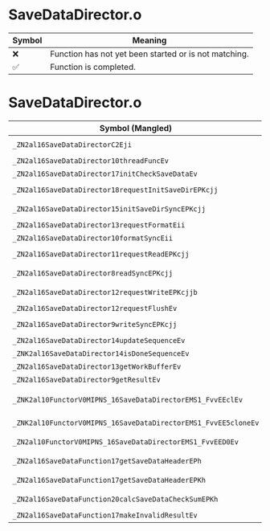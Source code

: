 # SaveDataDirector.o
| Symbol | Meaning 
| ------------- | ------------- 
| :x: | Function has not yet been started or is not matching. 
| :white_check_mark: | Function is completed. 


# SaveDataDirector.o
| Symbol (Mangled) | Symbol (Demangled) | Decompiled? |
| ------------- |  ------------- | ------------- |
| `_ZN2al16SaveDataDirectorC2Eji` | `al::SaveDataDirector::SaveDataDirector(unsigned int,int)` | :x: |
| `_ZN2al16SaveDataDirector10threadFuncEv` | `al::SaveDataDirector::threadFunc(void)` | :x: |
| `_ZN2al16SaveDataDirector17initCheckSaveDataEv` | `al::SaveDataDirector::initCheckSaveData(void)` | :x: |
| `_ZN2al16SaveDataDirector18requestInitSaveDirEPKcjj` | `al::SaveDataDirector::requestInitSaveDir(char const*,unsigned int,unsigned int)` | :x: |
| `_ZN2al16SaveDataDirector15initSaveDirSyncEPKcjj` | `al::SaveDataDirector::initSaveDirSync(char const*,unsigned int,unsigned int)` | :x: |
| `_ZN2al16SaveDataDirector13requestFormatEii` | `al::SaveDataDirector::requestFormat(int,int)` | :x: |
| `_ZN2al16SaveDataDirector10formatSyncEii` | `al::SaveDataDirector::formatSync(int,int)` | :x: |
| `_ZN2al16SaveDataDirector11requestReadEPKcjj` | `al::SaveDataDirector::requestRead(char const*,unsigned int,unsigned int)` | :x: |
| `_ZN2al16SaveDataDirector8readSyncEPKcjj` | `al::SaveDataDirector::readSync(char const*,unsigned int,unsigned int)` | :x: |
| `_ZN2al16SaveDataDirector12requestWriteEPKcjjb` | `al::SaveDataDirector::requestWrite(char const*,unsigned int,unsigned int,bool)` | :x: |
| `_ZN2al16SaveDataDirector12requestFlushEv` | `al::SaveDataDirector::requestFlush(void)` | :x: |
| `_ZN2al16SaveDataDirector9writeSyncEPKcjj` | `al::SaveDataDirector::writeSync(char const*,unsigned int,unsigned int)` | :x: |
| `_ZN2al16SaveDataDirector14updateSequenceEv` | `al::SaveDataDirector::updateSequence(void)` | :x: |
| `_ZNK2al16SaveDataDirector14isDoneSequenceEv` | `al::SaveDataDirector::isDoneSequence(void)const` | :x: |
| `_ZN2al16SaveDataDirector13getWorkBufferEv` | `al::SaveDataDirector::getWorkBuffer(void)` | :x: |
| `_ZN2al16SaveDataDirector9getResultEv` | `al::SaveDataDirector::getResult(void)` | :x: |
| `_ZNK2al10FunctorV0MIPNS_16SaveDataDirectorEMS1_FvvEEclEv` | `al::FunctorV0M<al::SaveDataDirector *,void (al::SaveDataDirector::*)(void)>::operator()(void)const` | :x: |
| `_ZNK2al10FunctorV0MIPNS_16SaveDataDirectorEMS1_FvvEE5cloneEv` | `al::FunctorV0M<al::SaveDataDirector *,void (al::SaveDataDirector::*)(void)>::clone(void)const` | :x: |
| `_ZN2al10FunctorV0MIPNS_16SaveDataDirectorEMS1_FvvEED0Ev` | `al::FunctorV0M<al::SaveDataDirector *,void (al::SaveDataDirector::*)(void)>::~FunctorV0M()` | :x: |
| `_ZN2al16SaveDataFunction17getSaveDataHeaderEPh` | `al::SaveDataFunction::getSaveDataHeader(unsigned char *)` | :x: |
| `_ZN2al16SaveDataFunction17getSaveDataHeaderEPKh` | `al::SaveDataFunction::getSaveDataHeader(unsigned char const*)` | :x: |
| `_ZN2al16SaveDataFunction20calcSaveDataCheckSumEPKh` | `al::SaveDataFunction::calcSaveDataCheckSum(unsigned char const*)` | :x: |
| `_ZN2al16SaveDataFunction17makeInvalidResultEv` | `al::SaveDataFunction::makeInvalidResult(void)` | :x: |
